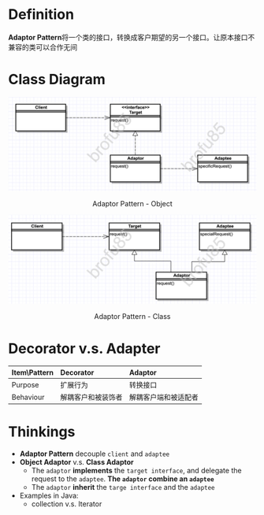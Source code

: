 # Definition
**Adaptor Pattern**将一个类的接口，转换成客户期望的另一个接口。让原本接口不兼容的类可以合作无间

# Class Diagram
![adaptor-object][adaptor-object]
<center>Adaptor Pattern - Object</center>

![adaptor-class][adaptor-class]
<center>Adaptor Pattern - Class</center>

# Decorator v.s. Adapter
| Item\Pattern | Decorator | Adaptor |
| :-- | :-- | :-- |
| Purpose | 扩展行为 | 转换接口 |
| Behaviour | 解耦客户和被装饰者 | 解耦客户端和被适配者 |

# Thinkings
* **Adaptor Pattern** decouple `client` and `adaptee`
* **Object Adaptor** v.s. **Class Adaptor**
  * The `adaptor` **implements** the `target interface`, and delegate the request to the `adaptee`. **The `adaptor` combine an `adaptee`**
  * The `adaptor` **inherit** the `targe interface` and the `adaptee`
* Examples in Java:
  * collection v.s. Iterator


[adaptor-object]: imgs/formal/adaptor-object.png
[adaptor-class]: imgs/formal/adaptor-class.png
